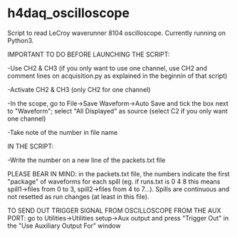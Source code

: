 # h4daq_oscilloscope

Script to read LeCroy waverunner 8104 oscilloscope. Currently running on Python3.

IMPORTANT TO DO BEFORE LAUNCHING THE SCRIPT:

  -Use CH2 & CH3 (if you only want to use one channel, use CH2 and comment lines on acquisition.py as explained in the beginnin of that script)

  -Activate CH2 & CH3 (only CH2 for one channel)
  
  -In the scope, go to File->Save Waveform->Auto Save and tick the box next to "Waveform"; select "All Displayed" as source (select C2 if you only want one channel)
  
  -Take note of the number in file name

IN THE SCRIPT:

  -Write the number on a new line of the packets.txt file

PLEASE BEAR IN MIND: in the packets.txt file, the numbers indicate the first "package" of waveforms for each spill (eg. if runs.txt is 0 4 8 this means spill1->files from 0 to 3, spill2->files from 4 to 7...). Spills are continuous and not resetted as run changes (at least in this file).

TO SEND OUT TRIGGER SIGNAL FROM OSCILLOSCOPE FROM THE AUX PORT: go to Utilities->Utilities setup->Aux output and press "Trigger Out" in the "Use Auxiliary Output For" window
